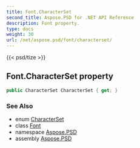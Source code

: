 ```yaml
---
title: Font.CharacterSet
second_title: Aspose.PSD for .NET API Reference
description: Font property. 
type: docs
weight: 30
url: /net/aspose.psd/font/characterset/
---
```

{{< psd/tize >}}
## Font.CharacterSet property

```csharp
public CharacterSet CharacterSet { get; }
```

### See Also

* enum [CharacterSet](../../characterset/)
* class [Font](../)
* namespace [Aspose.PSD](../../font/)
* assembly [Aspose.PSD](../../../)



